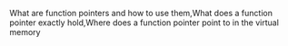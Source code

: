 What are function pointers and how to use them,What does a function pointer exactly hold,Where does a function pointer point to in the virtual memory
